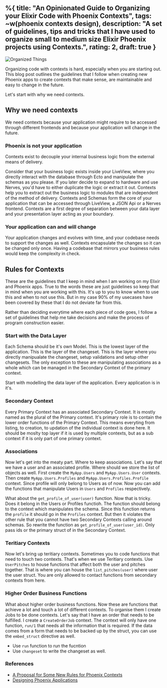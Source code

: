 %{
  title: "An Opinionated Guide to Organizing your Elixir Code with Phoenix Contexts",
  tags: ~w(phoenix contexts design),
  description: "A set of guidelines, tips and tricks that I have used to organize small to medium size Elixir Phoenix projects using Contexts.",
  rating: 2,
  draft: true
}
---

![Organized Things](/images/organized-things.jpeg)

Organizing code with contexts is hard, especially when you are starting out. This blog post outlines the guidelines that I follow when creating new Phoenix apps to create contexts that make sense, are maintainable and easy to change in the future.

Let's start with why we need contexts.

## Why we need contexts
We need contexts because your application might require to be accessed through different frontends and because your application will change in the future.

### Phoenix is not your application
Contexts exist to decouple your internal business logic from the external means of delivery. 

Consider that your business logic exists inside your LiveView, where you directly interact with the database through Ecto and manipulate the schemas as you please. If you later decide to expand to hardware and use Nerves, you'd have to either duplicate the logic or extract it out. Contexts help you to extract out the business logic to modules that are independent of the method of delivery. Contexts and Schemas form the core of your application that can be accessed through LiveView, a JSON Api or a Nerves frontend. Contexts are a first degree of separation between your data layer and your presentation layer acting as your boundary.

### Your application can and will change
Your application changes and evolves with time, and your codebase needs to support the changes as well. Contexts encapsulate the changes so it can be changed only once. Having a codebase that mirrors your business rules would keep the complexity in check.

## Rules for Contexts
These are the guidelines that I keep in mind when I am working on my Elixir and Phoenix apps. True to the words these are just guidelines so keep that in mind when you are working with this. It's up to you to know when to use this and when to not use this. But in my case 90% of my usecases have been covered by these that I do not deviate far from this.

Rather than deciding everytime where each piece of code goes, I follow a set of guidelines that help me take decisions and make the process of program construction easier. 


### Start with the Data Layer
Each Schema should be it's own Model. This is the lowest layer of the application. This is the layer of the changeset. This is the layer where you directly manipualate the changeset, setup validations and setup other changesets. The only exception to these are manipulating associations as a whole which can be managed in the Secondary Context of the primary context.

Start with modelling the data layer of the application. Every application is in it's.

### Secondary Context
Every Primary Context has an associated Secondary Context. It is mostly named as the plural of the Primary context. It's primary role is to contain the lower order functions of the Primary Context. This means everyting from listing, to creation, to updation of the individual context is done here. It should be moslty top layer if it is used by multiple contexts, but as a sub context if it is only part of one primary context.

### Associations
Now let's get into the meaty part. Where to keep associations. Let's say that we have a user and an associated profile. Where should we store the list of objects as well. First create the `MyApp.Users` and `MyApp.Users.User` contexts. Then create `MyApp.Users.Profiles` and `MyApp.Users.Profiles.Profile` context. Since profile will only belong to Users as of now. Now you can add the functions that manipulate Users in `Users` and `Profiles` respectively.

What about the `get_profile_of_user(user)` function. Now that is tricky. Does it belong in the Users or Profiles functioh. The function should belong to the context which manipulates the schema. Since this function returns the `profile` it should go in the `Profiles` context. But then it violates the other rule that you cannot have two Secondary Contexts calling around schemas. So rewrite the function as `get_profile_of_user(user_id)`. Only pass ids or the primary struct of in the Secondary Context.

### Teritiary Contexts
Now let's bring up teritiary contexts. Sometimes you to code functions that need to touch two contexts. That's when we use Teritiary contexts. Use `UserPitches` to house functions that affect both the user and pitches together. That is where you can house the `list_pitches(user)` where user the user struct. You are only allowed to contact functions from secondary contexts from here.

### Higher Order Business Functions
What about higher order business functions. Now these are functions that achieve a lot and touch a lot of different contexts. To organise them I create Jobs to be done contexts. Let's say that I have an order that needs to be fulfilled. I create a `CreateOrderJob` context. The context will only have one function, `run/1` that needs all the information that is required. If the data comes from a form that needs to be backed up by the struct, you can use the `embed_struct` directive as well.

- Use `run` function to run the fucntion
- Use `changeset` to write the changeset as well.

### References
 - [A Proposal for Some New Rules for Phoenix Contexts](https://devonestes.com/a-proposal-for-context-rules)
 - [Designing Phoenix Applications]()
